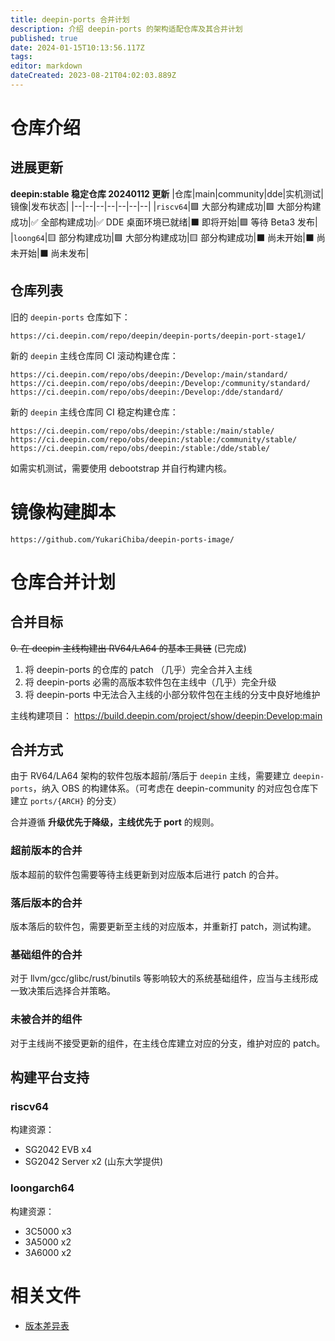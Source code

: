 ```yaml
---
title: deepin-ports 合并计划
description: 介绍 deepin-ports 的架构适配仓库及其合并计划
published: true
date: 2024-01-15T10:13:56.117Z
tags: 
editor: markdown
dateCreated: 2023-08-21T04:02:03.889Z
---
```


# 仓库介绍

## 进展更新

**deepin:stable 稳定仓库 20240112 更新**
|仓库|main|community|dde|实机测试|镜像|发布状态|
|--|--|--|--|--|--|--|
|`riscv64`|🟩 大部分构建成功|🟩 大部分构建成功|✅ 全部构建成功|✅ DDE 桌面环境已就绪|⬛ 即将开始|🟩 等待 Beta3 发布|
|`loong64`|🟨 部分构建成功|🟩 大部分构建成功|🟨 部分构建成功|⬛ 尚未开始|⬛ 尚未开始|⬛ 尚未发布|

## 仓库列表

旧的 `deepin-ports` 仓库如下：

```
https://ci.deepin.com/repo/deepin/deepin-ports/deepin-port-stage1/
```

新的 `deepin` 主线仓库同 CI 滚动构建仓库：

```
https://ci.deepin.com/repo/obs/deepin:/Develop:/main/standard/
https://ci.deepin.com/repo/obs/deepin:/Develop:/community/standard/
https://ci.deepin.com/repo/obs/deepin:/Develop:/dde/standard/
```

新的 `deepin` 主线仓库同 CI 稳定构建仓库：

```
https://ci.deepin.com/repo/obs/deepin:/stable:/main/stable/
https://ci.deepin.com/repo/obs/deepin:/stable:/community/stable/
https://ci.deepin.com/repo/obs/deepin:/stable:/dde/stable/
```

如需实机测试，需要使用 debootstrap 并自行构建内核。

# 镜像构建脚本

```
https://github.com/YukariChiba/deepin-ports-image/
```

# 仓库合并计划

## 合并目标

~~0. 在 deepin 主线构建出 RV64/LA64 的基本工具链~~ (已完成)
1. 将 deepin-ports 的仓库的 patch （几乎）完全合并入主线
2. 将 deepin-ports 必需的高版本软件包在主线中（几乎）完全升级
3. 将 deepin-ports 中无法合入主线的小部分软件包在主线的分支中良好地维护

主线构建项目： https://build.deepin.com/project/show/deepin:Develop:main

## 合并方式

由于 RV64/LA64 架构的软件包版本超前/落后于 `deepin` 主线，需要建立 `deepin-ports`，纳入 OBS 的构建体系。（可考虑在 deepin-community 的对应包仓库下建立 `ports/{ARCH}` 的分支）

合并遵循 **升级优先于降级，主线优先于 port** 的规则。

### 超前版本的合并

版本超前的软件包需要等待主线更新到对应版本后进行 patch 的合并。

### 落后版本的合并

版本落后的软件包，需要更新至主线的对应版本，并重新打 patch，测试构建。

### 基础组件的合并

对于 llvm/gcc/glibc/rust/binutils 等影响较大的系统基础组件，应当与主线形成一致决策后选择合并策略。

### 未被合并的组件

对于主线尚不接受更新的组件，在主线仓库建立对应的分支，维护对应的 patch。

## 构建平台支持

### riscv64

构建资源： 
- SG2042 EVB x4
- SG2042 Server x2 (山东大学提供)

### loongarch64

构建资源：
- 3C5000 x3
- 3A5000 x2
- 3A6000 x2

# 相关文件

- [版本差异表](https://docs.google.com/spreadsheets/d/1rc8iJo7I9JTxvMvAC7RHhVKHMhcjav7H3QMETcFL4ZE/edit?usp=sharing)